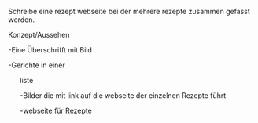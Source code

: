 Schreibe eine rezept webseite bei der mehrere rezepte zusammen gefasst werden. 

Konzept/Aussehen 

-Eine Überschrifft mit Bild 

-Gerichte in einer <ul> liste

-Bilder die mit link auf die webseite der einzelnen Rezepte führt 

-webseite für Rezepte

